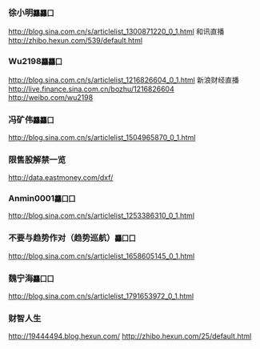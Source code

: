 ### 徐小明`龘龘囗`
http://blog.sina.com.cn/s/articlelist_1300871220_0_1.html
和讯直播
http://zhibo.hexun.com/539/default.html

### Wu2198`龘龘囗`
http://blog.sina.com.cn/s/articlelist_1216826604_0_1.html
新浪财经直播
http://live.finance.sina.com.cn/bozhu/1216826604
http://weibo.com/wu2198
 
### 冯矿伟`龘龘囗`
http://blog.sina.com.cn/s/articlelist_1504965870_0_1.html

### 限售股解禁一览
http://data.eastmoney.com/dxf/

### Anmin0001`龘囗囗`
http://blog.sina.com.cn/s/articlelist_1253386310_0_1.html
 
### 不要与趋势作对（趋势巡航）`龘囗囗`
http://blog.sina.com.cn/s/articlelist_1658605145_0_1.html
 
### 魏宁海`龘囗囗`
http://blog.sina.com.cn/s/articlelist_1791653972_0_1.html
 
### 财智人生
http://19444494.blog.hexun.com/
http://zhibo.hexun.com/25/default.html